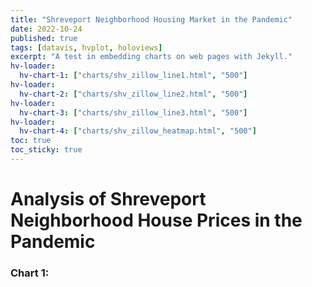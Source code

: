 ```yaml
---
title: "Shreveport Neighborhood Housing Market in the Pandemic"
date: 2022-10-24
published: true
tags: [datavis, hvplot, holoviews]
excerpt: "A test in embedding charts on web pages with Jekyll."
hv-loader:
  hv-chart-1: ["charts/shv_zillow_line1.html", "500"]
hv-loader:
  hv-chart-2: ["charts/shv_zillow_line2.html", "500"]
hv-loader:
  hv-chart-3: ["charts/shv_zillow_line3.html", "500"]
hv-loader:
  hv-chart-4: ["charts/shv_zillow_heatmap.html", "500"]
toc: true
toc_sticky: true
---
```


# Analysis of Shreveport Neighborhood House Prices in the Pandemic

### Chart 1:

<div id="hv-chart-1"></div>

<div id="hv-chart-2"></div>

<div id="hv-chart-3"></div>

<div id="hv-chart-4"></div>
